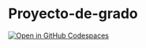 # Proyecto-de-grado

[![Open in GitHub Codespaces](https://github.com/codespaces/badge.svg)](https://github.com/codespaces/new?repo=AnndyDevv/Proyecto-de-grado)
